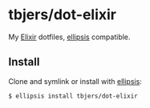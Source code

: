 # tbjers/dot-elixir
My [Elixir][elixir] dotfiles, [ellipsis][ellipsis] compatible.

## Install
Clone and symlink or install with [ellipsis][ellipsis]:

```
$ ellipsis install tbjers/dot-elixir
```

[ellipsis]: http://ellipsis.sh
[elixir]: http://elixir-lang.org
